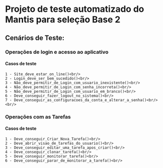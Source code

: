 #  **Projeto de teste automatizado do Mantis para seleção Base 2**
## **Cenários de Teste:**<br/>
###  **Operações de login e acesso ao aplicativo**<br/>
####  **Casos de teste<br/>**
    1 - Site_deve_estar_on_line()<br/>
    2 - Login_deve_ser_bem_sucedido()<br/>
    3 - Não_deve_permitir_de_Login_com_usuario_inexistente()<br/>
    4 - Não_deve_permitir_de_Login_com_senha_incorreta()<br/>
    5 - Não_deve_permitir_de_Login_com_usuario_em_branco()<br/>
    6 - Deve_conseguir_fazer_logout_no_sistema()<br/>
    7 - Deve_conseguir_as_configuracoes_da_conta_e_alterar_a_senha()<br/><br/>
### **Operações com as Tarefas**<br/>
####  **Casos de teste**<br/>
    1 - Deve_conseguir_Criar_Nova_Tarefa()<br/>
    2 - Deve_abrir_visao_de_tarefas_do_usuario()<br/>
    3 - Deve_conseguir_editar_uma_tarefa_apos_criar()<br/>
    4 - Deve_conseguir_clonar_tarefa()<br/>
    5 - Deve_conseguir_monitorar_tarefa()<br/>
    6 - Deve_conseguir_parar_de_monitorar_a_tarefa()<br/>
